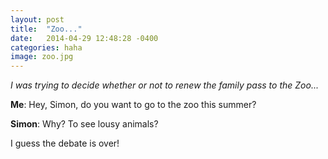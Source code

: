 ```yaml
---
layout: post
title:  "Zoo..."
date:   2014-04-29 12:48:28 -0400
categories: haha
image: zoo.jpg
---
```


*I was trying to decide whether or not to renew the family pass to the Zoo...*

**Me**: Hey, Simon, do you want to go to the zoo this summer?

**Simon**: Why? To see lousy animals?

I guess the debate is over!